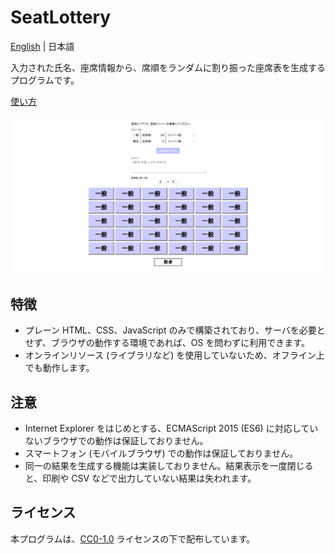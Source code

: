 # SeatLottery

[English](./README.md) | 日本語

入力された氏名、座席情報から、席順をランダムに割り振った座席表を生成するプログラムです。

[使い方](https://akuad.github.io/SeatLottery/usage/ja.html)

![Screen - Top](./usage/images-ja/screen-ja-1-top.webp)

## 特徴

* プレーン HTML、CSS、JavaScript のみで構築されており、サーバを必要とせず、ブラウザの動作する環境であれば、OS を問わずに利用できます。
* オンラインリソース (ライブラリなど) を使用していないため、オフライン上でも動作します。

## 注意

* Internet Explorer をはじめとする、ECMAScript 2015 (ES6) に対応していないブラウザでの動作は保証しておりません。
* スマートフォン (モバイルブラウザ) での動作は保証しておりません。
* 同一の結果を生成する機能は実装しておりません。結果表示を一度閉じると、印刷や CSV などで出力していない結果は失われます。

## ライセンス

本プログラムは、[CC0-1.0](./LICENSE) ライセンスの下で配布しています。
